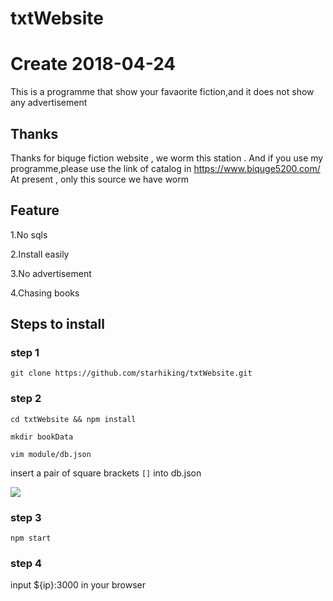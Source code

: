 # txtWebsite

# Create 2018-04-24
This is a programme that show your favaorite fiction,and it does not show  any advertisement

## Thanks
Thanks for biquge fiction website , we worm this station . And if you use my programme,please use the link of catalog in  https://www.biquge5200.com/
At present , only this source we have worm

## Feature

1.No sqls

2.Install easily

3.No advertisement

4.Chasing books

## Steps to install

### step 1

```git clone https://github.com/starhiking/txtWebsite.git```

### step 2

```cd txtWebsite && npm install```

```mkdir bookData```

```vim module/db.json```

insert a pair of square brackets ```[]```
 into db.json 

![](./screenshoot.png)    


### step 3

```npm start```

### step 4

input ${ip}:3000 in your browser
